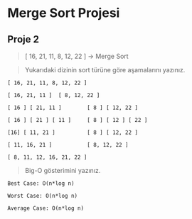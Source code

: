 # Merge Sort Projesi

## Proje 2

> [ 16, 21, 11, 8, 12, 22 ] -> Merge Sort

> Yukarıdaki dizinin sort türüne göre aşamalarını  yazınız.

````
[ 16, 21, 11, 8, 12, 22 ]

[ 16, 21, 11 ]  [ 8, 12, 22 ]

[ 16 ] [ 21, 11 ]        [ 8 ] [ 12, 22 ]

[ 16 ] [ 21 ] [ 11 ]     [ 8 ] [ 12 ] [ 22 ]

[16] [ 11, 21 ]          [ 8 ] [ 12, 22 ] 

[ 11, 16, 21 ]           [ 8, 12, 22 ]

[ 8, 11, 12, 16, 21, 22 ]
````

> Big-O gösterimini yazınız.
````
Best Case: O(n*log n)

Worst Case: O(n*log n)

Average Case: O(n*log n)

````
